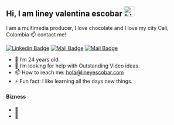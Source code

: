 ## Hi, I am liney valentina escobar <img src="https://user-images.githubusercontent.com/1303154/88677602-1635ba80-d120-11ea-84d8-d263ba5fc3c0.gif" width="28px" alt="hi">

I am a multimedia producer, I love chocolate and I love my city Cali, Colombia
:mailbox: contact me!

 [![Linkedin Badge](https://img.shields.io/badge/-valenesco-0e76a8?style=flat&labelColor=0e76a8&logo=linkedin&logoColor=white)](https://www.linkedin.com/in/lineyvalentinaescobaralzamora/)
 [![Mail Badge](https://img.shields.io/badge/-@soyyovalentinaescobar-e84393?style=flat&labelColor=e84393&logo=instagram&logoColor=white)](https://www.instagram.com/soyyovalentinaescobar/) 
 [![Mail Badge](https://img.shields.io/badge/-lineyescobar-c0392b?style=flat&labelColor=c0392b&logo=gmail&logoColor=white)](mailto:hola@lineyescobar.com)

<!-- TODO: -->

- 👩 I’m 24 years old.
- 🤔 I’m looking for help with Outstanding Video ideas.
- 📫 How to reach me: hola@lineyescobar.com
- ⚡ Fun fact: I like learning all the days new things.

#### Bizness
- :paperclip: 
- :email: 




